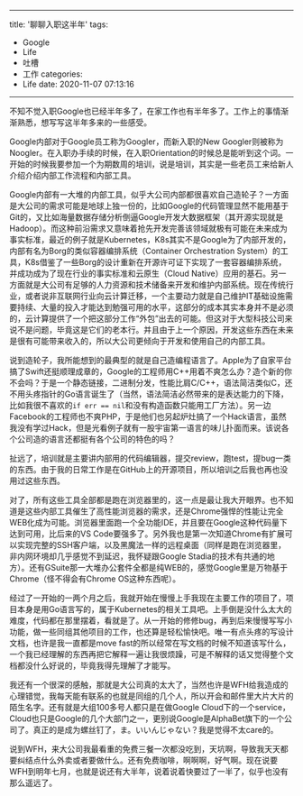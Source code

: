 
---
title: '聊聊入职这半年'
tags:
- Google
- Life
- 吐槽
- 工作
categories:
- Life
date: 2020-11-07 07:13:16
---

不知不觉入职Google也已经半年多了，在家工作也有半年多了。工作上的事情渐渐熟悉，想写写这半年多来的一些感受。

<!-- more -->

Google内部对于Google员工称为Googler，而新入职的New Googler则被称为Noogler。在入职办手续的时候，在入职Orientation的时候总是能听到这个词。一开始的时候我要参加一个为期数周的培训，说是培训，其实是一些老员工来给新人介绍介绍内部工作流程和内部工具。

Google内部有一大堆的内部工具，似乎大公司内部都很喜欢自己造轮子？一方面是大公司的需求可能是地球上独一份的，比如Google的代码管理显然不能用基于Git的，又比如海量数据存储分析倒逼Google开发大数据框架（其开源实现就是Hadoop）。而这种前沿需求又意味着抢先开发完善该领域就极有可能在未来成为事实标准，最近的例子就是Kubernetes，K8s其实不是Google为了内部开发的，内部有名为Borg的类似容器编排系统（Container Orchestration System）的工具，K8s借鉴了一些Borg的设计重新在开源许可证下实现了一套容器编排系统，并成功成为了现在行业的事实标准和云原生（Cloud Native）应用的基石。另一方面就是大公司有足够的人力资源和技术储备来开发和维护内部系统。现在传统行业，或者说非互联网行业向云计算迁移，一个主要动力就是自己维护IT基础设施需要持续、大量的投入才能达到勉强可用的水平，这部分的成本其实本身并不是必须的，云计算提供了一个把这部分工作“外包”出去的可能。但这对于大型科技公司来说不是问题，毕竟这是它们的老本行。并且由于上一个原因，开发这些东西在未来是很有可能带来收入的，所以大公司更倾向于开发和使用自己的内部工具。

说到造轮子，我所能想到的最典型的就是自己造编程语言了。Apple为了自家平台搞了Swift还挺顺理成章的，Google的工程师用C++用着不爽怎么办？造个新的你不会吗？于是一个静态链接，二进制分发，性能比肩C/C++，语法简洁类似C，还不用头疼指针的Go语言诞生了（当然，语法简洁必然带来的是表达能力的下降，比如我很不喜欢的`if err == nil`和没有构造函数只能用工厂方法）。另一边Facebook的工程师也不爽PHP，于是他们也另起炉灶搞了一个Hack语言，虽然我没有学过Hack，但是光看例子就有一股宇宙第一语言的味儿扑面而来。该说各个公司造的语言还都挺有各个公司的特色的吗？

扯远了，培训就是主要讲内部用的代码编辑器，提交review，跑test，提bug一类的东西。由于我的日常工作是在GitHub上的开源项目，所以培训之后我也再也没用过这些东西。

对了，所有这些工具全部都是跑在浏览器里的，这一点是最让我大开眼界。也不知道是这些内部工具催生了高性能浏览器的需求，还是Chrome强悍的性能让完全WEB化成为可能。浏览器里面跑一个全功能IDE，并且要在Google这种代码量下达到可用，比后来的VS Code要强多了。另外我也是第一次知道Chrome有扩展可以实现完整的SSH客户端，以及黑魔法一样的远程桌面（同样是跑在浏览器里，非内网环境却几乎感觉不到延迟，我怀疑跟Google Stadia的技术有共通的地方）。还有GSuite那一大堆办公套件全都是纯WEB的，感觉Google里是万物基于Chrome（怪不得会有Chrome OS这种东西呢）。

经过了一开始的一两个月之后，我就开始在慢慢上手我现在主要工作的项目了，项目本身是用Go语言写的，属于Kubernetes的相关工具吧。上手倒是没什么太大的难度，代码都在那里摆着，看就是了。从一开始的修修bug，再到后来慢慢写写小功能，做一些同组其他项目的工作，也还算是轻松愉快吧。唯一有点头疼的写设计文档，也许是我一直都是move fast的所以经常在写文档的时候不知道该写什么，一个我已经理解的东西再把它解释一遍让我很烦躁，可是不解释的话又觉得整个文档都没什么好说的，毕竟我得先理解了才能写。

我还有一个很深的感触，那就是大公司真的太大了，当然也许是WFH给我造成的心理错觉，我每天能有联系的也就是同组的几个人，所以开会和邮件里大片大片的陌生名字。还有就是大组100多号人都只是在做Google Cloud下的一个service，Cloud也只是Google的几个大部门之一，更别说Google是AlphaBet旗下的一个公司了。真正的是成为螺丝钉了，ま。いいんじゃない？我是觉得不太care的。

说到WFH，来大公司我最看重的免费三餐一次都没吃到，天坑啊，导致我天天都要纠结点什么外卖或者要做什么。还有免费咖啡，啊啊啊，好气啊。现在说要WFH到明年七月，也就是说还有大半年，说着说着快要过了一半了，似乎也没有那么遥远了。

